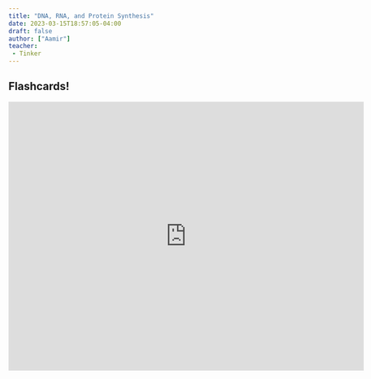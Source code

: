 ```yaml
---
title: "DNA, RNA, and Protein Synthesis"
date: 2023-03-15T18:57:05-04:00
draft: false
author: ["Aamir"]
teacher:
 - Tinker
---
```


## Flashcards!

<embed src="https://tigertutoringtool.vercel.app/flash/DNA" scrolling="no" style="width:700px; height: 530px;">
